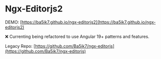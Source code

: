 # Ngx-Editorjs2

DEMO: [https://ba5ik7.github.io/ngx-editorjs2](https://ba5ik7.github.io/ngx-editorjs2)

❌ Currenting being refactored to use Angular 19+ patterns and features.

Legacy Repo: [https://github.com/Ba5ik7/ngx-editorjs](https://github.com/Ba5ik7/ngx-editorjs)